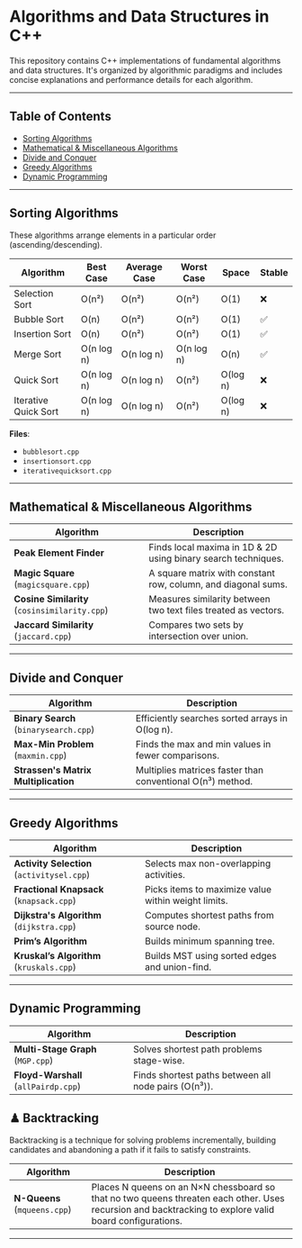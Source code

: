 # Algorithms and Data Structures in C++

This repository contains C++ implementations of fundamental algorithms and data structures. It's organized by algorithmic paradigms and includes concise explanations and performance details for each algorithm.

---

##  Table of Contents

- [Sorting Algorithms](#sorting-algorithms)
- [Mathematical & Miscellaneous Algorithms](#mathematical--miscellaneous-algorithms)
- [Divide and Conquer](#divide-and-conquer)
- [Greedy Algorithms](#greedy-algorithms)
- [Dynamic Programming](#dynamic-programming)

---

##  Sorting Algorithms

These algorithms arrange elements in a particular order (ascending/descending).

| Algorithm             | Best Case   | Average Case | Worst Case   | Space       | Stable |
|----------------------|-------------|--------------|--------------|-------------|--------|
| Selection Sort       | O(n²)       | O(n²)        | O(n²)        | O(1)        | ❌     |
| Bubble Sort          | O(n)        | O(n²)        | O(n²)        | O(1)        | ✅     |
| Insertion Sort       | O(n)        | O(n²)        | O(n²)        | O(1)        | ✅     |
| Merge Sort           | O(n log n)  | O(n log n)   | O(n log n)   | O(n)        | ✅     |
| Quick Sort           | O(n log n)  | O(n log n)   | O(n²)        | O(log n)    | ❌     |
| Iterative Quick Sort | O(n log n)  | O(n log n)   | O(n²)        | O(log n)    | ❌     |

**Files**:
- `bubblesort.cpp`
- `insertionsort.cpp`
- `iterativequicksort.cpp`

---

##  Mathematical & Miscellaneous Algorithms

| Algorithm               | Description |
|-------------------------|-------------|
| **Peak Element Finder** | Finds local maxima in 1D & 2D using binary search techniques. |
| **Magic Square** (`magicsquare.cpp`) | A square matrix with constant row, column, and diagonal sums. |
| **Cosine Similarity** (`cosinsimilarity.cpp`) | Measures similarity between two text files treated as vectors. |
| **Jaccard Similarity** (`jaccard.cpp`) | Compares two sets by intersection over union. |

---

##  Divide and Conquer

| Algorithm | Description |
|----------|-------------|
| **Binary Search** (`binarysearch.cpp`) | Efficiently searches sorted arrays in O(log n). |
| **Max-Min Problem** (`maxmin.cpp`) | Finds the max and min values in fewer comparisons. |
| **Strassen's Matrix Multiplication** | Multiplies matrices faster than conventional O(n³) method. |

---

##  Greedy Algorithms

| Algorithm | Description |
|----------|-------------|
| **Activity Selection** (`activitysel.cpp`) | Selects max non-overlapping activities. |
| **Fractional Knapsack** (`knapsack.cpp`) | Picks items to maximize value within weight limits. |
| **Dijkstra's Algorithm** (`dijkstra.cpp`) | Computes shortest paths from source node. |
| **Prim’s Algorithm** | Builds minimum spanning tree. |
| **Kruskal’s Algorithm** (`kruskals.cpp`) | Builds MST using sorted edges and union-find. |

---

##  Dynamic Programming

| Algorithm | Description |
|----------|-------------|
| **Multi-Stage Graph** (`MGP.cpp`) | Solves shortest path problems stage-wise. |
| **Floyd-Warshall** (`allPairdp.cpp`) | Finds shortest paths between all node pairs (O(n³)). |

## ♟ Backtracking

Backtracking is a technique for solving problems incrementally, building candidates and abandoning a path if it fails to satisfy constraints.

| Algorithm   | Description |
|-------------|-------------|
| **N-Queens** (`mqueens.cpp`) | Places N queens on an N×N chessboard so that no two queens threaten each other. Uses recursion and backtracking to explore valid board configurations. |

---



